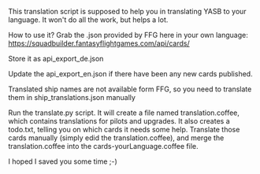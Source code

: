 This translation script is supposed to help you in translating YASB to your language. It won't do all the work, but helps a lot. 

How to use it?
Grab the .json provided by FFG here in your own language: https://squadbuilder.fantasyflightgames.com/api/cards/

Store it as api_export_de.json

Update the api_export_en.json if there have been any new cards published. 

Translated ship names are not available form FFG, so you need to translate them in ship_translations.json manually

Run the translate.py script. It will create a file named translation.coffee, which contains translations for pilots and upgrades. It also creates a todo.txt, telling you on which cards it needs some help. Translate those cards manually (simply edid the translation.coffee), and merge the translation.coffee into the cards-yourLanguage.coffee file. 

I hoped I saved you some time ;-)